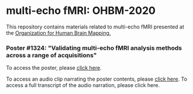 # multi-echo fMRI: OHBM-2020

This repository contains materials related to multi-echo fMRI presented at the <a href="https://www.humanbrainmapping.org/i4a/pages/index.cfm?pageid=3958" title="Organization for Human Brain Mapping.">Organization for Human Brain Mapping.</a>

### Poster #1324: "Validating multi-echo fMRI analysis methods across a range of acquisitions" 

To access the poster, please [click here](OHBMposter_RamyaVaradarajan.pdf). 

To access an audio clip narrating the poster contents, please [click here](/OHBM_narration.mp3). 
To access a full transcript of the audio narration, please click here. 


